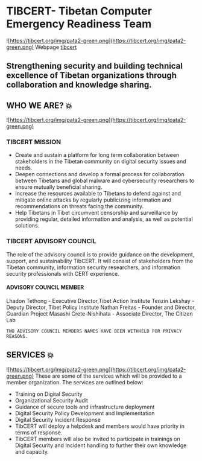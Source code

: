  # TIBCERT- Tibetan Computer Emergency Readiness Team
 ![https://tibcert.org/img/pata2-green.png](https://tibcert.org/img/pata2-green.png)
 Webpage [tibcert](https://tibcert.github.io)
## Strengthening security and building technical excellence of Tibetan organizations through collaboration and knowledge sharing.

## WHO WE ARE? :boom:
![https://tibcert.org/img/pata2-green.png](https://tibcert.org/img/pata2-green.png)
### TIBCERT MISSION
- Create and sustain a platform for long term collaboration between stakeholders in the Tibetan community on digital security issues and needs.
- Deepen connections and develop a formal process for collaboration between Tibetans and global malware and cybersecurity researchers to ensure mutually beneficial sharing.
- Increase the resources available to Tibetans to defend against and mitigate online attacks by regularly publicizing information and recommendations on threats facing the community.
- Help Tibetans in Tibet circumvent censorship and surveillance by providing regular, detailed information and analysis, as well as potential solutions.


### TIBCERT ADVISORY COUNCIL 
The role of the advisory council is to provide guidance on the development, support, and sustainability TibCERT. It will consist of stakeholders from the Tibetan community, information security researchers, and information security professionals with CERT experience.

#### ADVISORY COUNCIL MEMBER
Lhadon Tethong - Executive Director,Tibet Action Institute
Tenzin Lekshay - Deputy Director, Tibet Policy Institute
Nathan Freitas - Founder and Director, Guardian Project
Masashi Crete-Nishihata - Associate Director, The Citizen Lab

``TWO ADVISORY COUNCIL MEMBERS NAMES HAVE BEEN WITHHELD FOR PRIVACY REASONS.``


## SERVICES :boom:
![https://tibcert.org/img/pata2-green.png](https://tibcert.org/img/pata2-green.png)
These are some of the services which will be provided to a member organization. The services are outlined below:

- Training on Digital Security
- Organizational Security Audit
- Guidance of secure tools and infrastructure deployment
- Digital Security Policy Development and Implementation
- Digital Security Incident Response
- TibCERT will deploy a helpdesk and members would have priority in terms of response.
- TibCERT members will also be invited to participate in trainings on Digital Security and Incident handling to further their own knowledge and capacity.


